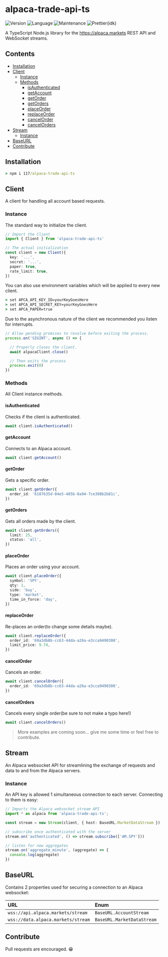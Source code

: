 
# alpaca-trade-api-ts

![Version](https://img.shields.io/github/package-json/v/117/alpaca-trade-api-ts?color=196DFF&style=flat-square)
![Language](https://img.shields.io/github/languages/code-size/117/alpaca-trade-api-ts?color=F1A42E&style=flat-square)
![Maintenance](https://img.shields.io/maintenance/yes/2020?style=flat-square)
![Prettier(idk)](https://img.shields.io/static/v1?label=code%20style&message=prettier&color=ff51bc&style=flat-square)

A TypeScript Node.js library for the <https://alpaca.markets> REST API and
WebSocket streams.

## Contents

- [Installation](#installation)
- [Client](#alpacaclient)
  - [Instance](#client)
  - [Methods](#methods)
    - [isAuthenticated](#isauthenticated)
    - [getAccount](#getaccount)
    - [getOrder](#getorder)
    - [getOrders](#getorders)
    - [placeOrder](#placeorder)
    - [replaceOrder](#replaceorder)
    - [cancelOrder](#cancelorder)
    - [cancelOrders](#cancelorders)
- [Stream](#stream)
  - [Instance](#stream)
- [BaseURL](#baseurl)
- [Contribute](#contribute)

## Installation

```cmd
> npm i 117/alpaca-trade-api-ts
```

## Client

A client for handling all account based requests.

### Instance

The standard way to initialize the client.

```typescript
// Import the Client
import { Client } from 'alpaca-trade-api-ts'

// The actual initialization
const client = new Client({
  key: '...',
  secret: '...',
  paper: true,
  rate_limit: true,
})
```

You can also use environment variables which will be applied to every new
client.

```cmd
> set APCA_API_KEY_ID=yourKeyGoesHere
> set APCA_API_SECRET_KEY=yourKeyGoesHere
> set APCA_PAPER=true
```

Due to the asynchronous nature of the client we recommended you listen for
interrupts.

```typescript
// Allow pending promises to resolve before exiting the process.
process.on('SIGINT', async () => {

  // Properly closes the client.
  await alpacaClient.close()

  // Then exits the process
  process.exit(0)
})
```

### Methods

All Client instance methods.

#### isAuthenticated

Checks if the client is authenticated.

```typescript
await client.isAuthenticated()
```

#### getAccount

Connects to an Alpaca account.

```typescript
await client.getAccount()
```

#### getOrder

Gets a specific order.

```typescript
await client.getOrder({
  order_id: '6187635d-04e5-485b-8a94-7ce398b2b81c',
})
```

#### getOrders

Gets all orders made by the client.

```typescript
await client.getOrders({
  limit: 25,
  status: 'all',
})
```

#### placeOrder

Places an order using your account.

```typescript
await client.placeOrder({
  symbol: 'SPY',
  qty: 1,
  side: 'buy',
  type: 'market',
  time_in_force: 'day',
})
```

#### replaceOrder

Re-places an order(to change some details maybe).

```typescript
await client.replaceOrder({
  order_id: '69a3db8b-cc63-44da-a26a-e3cca9490308',
  limit_price: 9.74,
})
```

#### cancelOrder

Cancels an order.

```typescript
await client.cancelOrder({
  order_id: '69a3db8b-cc63-44da-a26a-e3cca9490308',
})
```

#### cancelOrders

Cancels every single order(be sure to not make a typo here!)

```typescript
await client.cancelOrders()
```

> More examples are coming soon... give me some time or feel free to contribute.

## Stream

An Alpaca websocket API for streamlining the exchange of requests and data to and from the Alpaca servers.

### Instance

An API key is allowed 1 simultaneous connection to each server. Connecting to them is easy:

```typescript
// Imports the Alpaca websocket stream API
import * as alpaca from 'alpaca-trade-api-ts';

const stream = new Stream(client, { host: BaseURL.MarketDataStream })

// subscribe once authenticated with the server
stream.on('authenticated', () => stream.subscribe(['AM.SPY']))

// listen for new aggregates
stream.on('aggregate_minute', (aggregate) => {
  console.log(aggregate)
})
```

## BaseURL

Contains 2 properties used for securing a connection to an Alpaca websocket:

| URL                                | Enum                       |
| :--------------------------------- | :------------------------- |
| `wss://api.alpaca.markets/stream`  | `BaseURL.AccountStream`    |
| `wss://data.alpaca.markets/stream` | `BaseURL.MarketDataStream` |

## Contribute

Pull requests are encouraged. 😁
